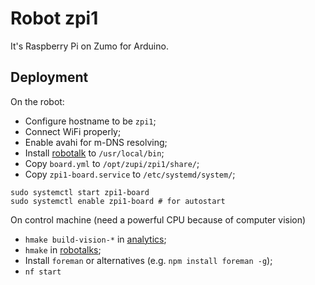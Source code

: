 # Robot zpi1

It's Raspberry Pi on Zumo for Arduino.

## Deployment

On the robot:

- Configure hostname to be `zpi1`;
- Connect WiFi properly;
- Enable avahi for m-DNS resolving;
- Install [robotalk](https://github.com/robotalks/robotalk) to `/usr/local/bin`;
- Copy `board.yml` to `/opt/zupi/zpi1/share/`;
- Copy `zpi1-board.service` to `/etc/systemd/system/`;

```
sudo systemctl start zpi1-board
sudo systemctl enable zpi1-board # for autostart
```

On control machine (need a powerful CPU because of computer vision)

- `hmake build-vision-*` in [analytics](https://github.com/robotalks/analytics);
- `hmake` in [robotalks](https://github.com/robotalks/robotalk);
- Install `foreman` or alternatives (e.g. `npm install foreman -g`);
- `nf start`
